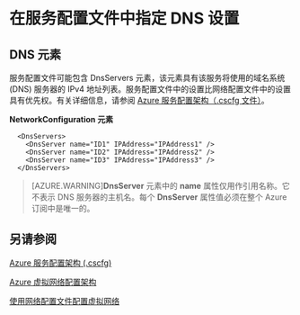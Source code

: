 <properties 
   pageTitle="在服务配置文件中指定 DNS 设置"
   description="说明"
   services="virtual-network"
   documentationCenter="na"
   authors="joaoma"
   manager="carmonm"
   editor="tysonn" />
<tags
	ms.service="virtual-network"
	ms.date="02/24/2016"
	wacn.date="01/14/2016"/>

# 在服务配置文件中指定 DNS 设置

## DNS 元素

服务配置文件可能包含 DnsServers 元素，该元素具有该服务将使用的域名系统 (DNS) 服务器的 IPv4 地址列表。服务配置文件中的设置比网络配置文件中的设置具有优先权。有关详细信息，请参阅 [Azure 服务配置架构（.cscfg 文件）](https://msdn.microsoft.com/zh-cn/library/azure/ee758710.aspx)。

**NetworkConfiguration 元素**

      <DnsServers>
        <DnsServer name="ID1" IPAddress="IPAddress1" />
        <DnsServer name="ID2" IPAddress="IPAddress2" />
        <DnsServer name="ID3" IPAddress="IPAddress3" />
      </DnsServers>

>[AZURE.WARNING]**DnsServer** 元素中的 **name** 属性仅用作引用名称。它不表示 DNS 服务器的主机名。每个 **DnsServer** 属性值必须在整个 Azure 订阅中是唯一的。

## 另请参阅

[Azure 服务配置架构 (.cscfg)](https://msdn.microsoft.com/zh-cn/library/azure/ee758710)

[Azure 虚拟网络配置架构](https://msdn.microsoft.com/zh-cn/library/azure/jj157100)

[使用网络配置文件配置虚拟网络](/documentation/articles/virtual-networks-create-vnet-classic-portal/)

<!---HONumber=76-->
